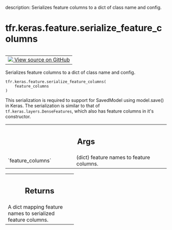 description: Serializes feature columns to a dict of class name and config.

<div itemscope itemtype="http://developers.google.com/ReferenceObject">
<meta itemprop="name" content="tfr.keras.feature.serialize_feature_columns" />
<meta itemprop="path" content="Stable" />
</div>

# tfr.keras.feature.serialize_feature_columns

<!-- Insert buttons and diff -->

<table class="tfo-notebook-buttons tfo-api nocontent" align="left">
<td>
  <a target="_blank" href="https://github.com/tensorflow/ranking/tree/master/tensorflow_ranking/python/keras/feature.py#L11-L34">
    <img src="https://www.tensorflow.org/images/GitHub-Mark-32px.png" />
    View source on GitHub
  </a>
</td>
</table>

Serializes feature columns to a dict of class name and config.

<pre class="devsite-click-to-copy prettyprint lang-py tfo-signature-link">
<code>tfr.keras.feature.serialize_feature_columns(
    feature_columns
)
</code></pre>

<!-- Placeholder for "Used in" -->

This serialization is required to support for SavedModel using model.save() in
Keras. The serialization is similar to that of `tf.keras.layers.DenseFeatures`,
which also has feature columns in it's constructor.

<!-- Tabular view -->
 <table class="responsive fixed orange">
<colgroup><col width="214px"><col></colgroup>
<tr><th colspan="2"><h2 class="add-link">Args</h2></th></tr>

<tr>
<td>
`feature_columns`
</td>
<td>
(dict) feature names to feature columns.
</td>
</tr>
</table>

<!-- Tabular view -->
 <table class="responsive fixed orange">
<colgroup><col width="214px"><col></colgroup>
<tr><th colspan="2"><h2 class="add-link">Returns</h2></th></tr>
<tr class="alt">
<td colspan="2">
A dict mapping feature names to serialized feature columns.
</td>
</tr>

</table>
